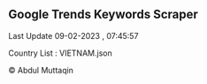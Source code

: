 

## Google Trends Keywords Scraper 
 
Last Update 09-02-2023 , 07:45:57

Country List :
VIETNAM.json



© Abdul Muttaqin 
